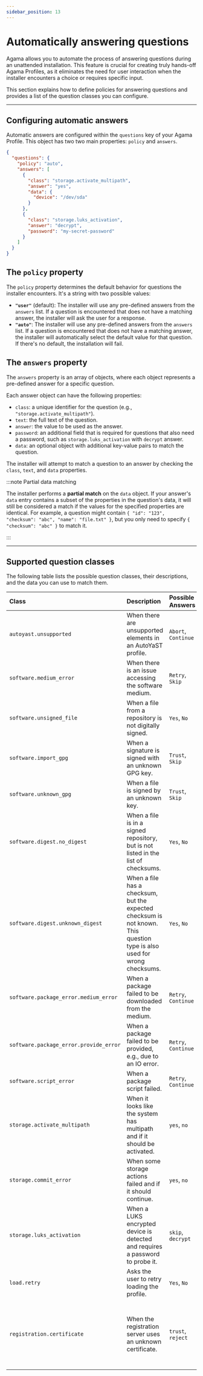 ```yaml
---
sidebar_position: 13
---
```


# Automatically answering questions

Agama allows you to automate the process of answering questions during an unattended installation. This feature is crucial for creating truly hands-off Agama Profiles, as it eliminates the need for user interaction when the installer encounters a choice or requires specific input.

This section explains how to define policies for answering questions and provides a list of the question classes you can configure.

-----

## Configuring automatic answers

Automatic answers are configured within the `questions` key of your Agama Profile. This object has two two main properties: `policy` and `answers`.

```json
{
  "questions": {
    "policy": "auto",
    "answers": [
      {
        "class": "storage.activate_multipath",
        "answer": "yes",
        "data": {
          "device": "/dev/sda"
        }
      },
      {
        "class": "storage.luks_activation",
        "answer": "decrypt",
        "password": "my-secret-password"
      }
    ]
  }
}
```

## The `policy` property

The `policy` property determines the default behavior for questions the installer encounters. It's a string with two possible values:

  * **`"user"`** (default): The installer will use any pre-defined answers from the `answers` list. If a question is encountered that does not have a matching answer, the installer will ask the user for a response.
  * **`"auto"`**: The installer will use any pre-defined answers from the `answers` list. If a question is encountered that does not have a matching answer, the installer will automatically select the default value for that question. If there's no default, the installation will fail.

## The `answers` property

The `answers` property is an array of objects, where each object represents a pre-defined answer for a specific question.

Each answer object can have the following properties:

  - `class`: a unique identifier for the question (e.g., `"storage.activate_multipath"`).
  - `text`: the full text of the question.
  - `answer`: the value to be used as the answer.
  - `password`: an additional field that is required for questions that also need a password, such
    as `storage.luks_activation` with `decrypt` answer.
  - `data`: an optional object with additional key-value pairs to match the question.

The installer will attempt to match a question to an answer by checking the `class`, `text`, and `data` properties.

:::note Partial data matching

The installer performs a **partial match** on the `data` object. If your answer's `data` entry contains a subset of the properties in the question's data, it will still be considered a match if the values for the specified properties are identical. For example, a question might contain `{ "id": "123", "checksum": "abc", "name": "file.txt" }`, but you only need to specify `{ "checksum": "abc" }` to match it.

:::

-----

## Supported question classes

The following table lists the possible question classes, their descriptions, and the data you can use to match them.

| Class | Description | Possible Answers | Available Data |
| :--- | :--- | :--- | :--- |
| `autoyast.unsupported` | When there are unsupported elements in an AutoYaST profile. | `Abort`, `Continue` | `planned`: elements to be supported in the future.\<br\>`unsupported`: unsupported elements. |
| `software.medium_error` | When there is an issue accessing the software medium. | `Retry`, `Skip` | `url`: The URL where the access failed. |
| `software.unsigned_file` | When a file from a repository is not digitally signed. | `Yes`, `No` | `filename`: The name of the file. |
| `software.import_gpg` | When a signature is signed with an unknown GPG key. | `Trust`, `Skip` | `id`, `name`, `fingerprint`: Details of the unknown key. |
| `software.unknown_gpg` | When a file is signed by an unknown key. | `Trust`, `Skip` | `id`: The key ID.\<br\>`filename`: The name of the signed file. |
| `software.digest.no_digest` | When a file is in a signed repository, but is not listed in the list of checksums. | `Yes`, `No` | |
| `software.digest.unknown_digest` | When a file has a checksum, but the expected checksum is not known. This question type is also used for wrong checksums. | `Yes`, `No` | |
| `software.package_error.medium_error` | When a package failed to be downloaded from the medium. | `Retry`, `Continue` | `url`: The URL of the package. |
| `software.package_error.provide_error` | When a package failed to be provided, e.g., due to an IO error. | `Retry`, `Continue` | |
| `software.script_error` | When a package script failed. | `Retry`, `Continue` | `details`: The details of the failure. |
| `storage.activate_multipath` | When it looks like the system has multipath and if it should be activated. | `yes`, `no` | |
| `storage.commit_error` | When some storage actions failed and if it should continue. | `yes`, `no` | |
| `storage.luks_activation` | When a LUKS encrypted device is detected and requires a password to probe it. | `skip`, `decrypt` | `device`: The device name.\<br\>`label`: The device label.\<br\>`size`: The device size.\<br\>`attempt`: The number of the current attempt. |
| `load.retry` | Asks the user to retry loading the profile. | `Yes`, `No` | `error`: The text of the error message. |
| `registration.certificate` | When the registration server uses an unknown certificate. | `trust`, `reject` | `url`: The server URL.\<br\>`issuer_name`, `issue_date`, `expiration_date`: Certificate details.\<br\>`sha1_fingerprint`, `sha256_fingerprint`: Certificate fingerprints. |
